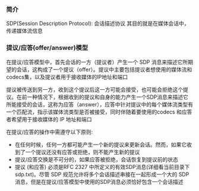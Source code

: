 ### 简介
SDP(Session Description Protocol): 会话描述协议
其目的就是在媒体会话中，传递媒体流信息

### 提议/应答(offer/answer)模型
在提议/应答模型中，首先会话的一方（提议者）产生一个 SDP 消息来描述它所期望的会话，这构成了一个提议（offer）。提议中主要包括提议者想使用的媒体流和codecs集，以及提议者用于接收媒体的IP地址和端口

提议被传送到另一方，收到这个提议后这一方可能会接受，也可能会拒绝这个提议。在前一种情况下，根据收到的提议和自身的能力产生一个SDP消息来描述它所能接受的会话，这称为应答（answer），应答中针对提议中的每个媒体流类型有一个匹配流，指示该媒体流类型是否被接受，同时伴随着要使用的codecs 和应答者希望用于接收媒体的 IP 地址和端口

在提议/应答的操作中需遵守以下原则:
* 在任何时候，任何一方都可能产生一个新的提议来更新会话。然而，如果它收到了一个提议还没有应答或拒绝，则不能产生新的提议
* 提议/应答交换是不可分的，如果应答被拒绝，会话恢复到提议前的状态
* 提议 (和应答) 必须是RFC 2327 中所定义的有效SDP消息(详细看当前目录下sdp.txt)。尽管 SDP 规范允许将多个会话描述串接在一起形成一个大的 SDP 消息，但是在提议/应答模型中使用的SDP消息必须恰好包含一个会话描述






